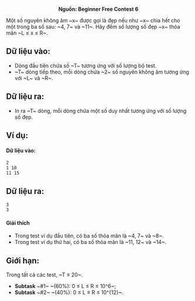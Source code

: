 **<center>Nguồn: Beginner Free Contest 6</center>**

Một số nguyên không âm ~x~ được gọi là đẹp nếu như ~x~ chia hết cho một trong ba số sau: ~4, 7~ và ~11~. Hãy đếm số lượng số đẹp ~x~ thỏa mãn ~L ≤ x ≤ R~.

## Dữ liệu vào:
- Dòng đầu tiên chứa số ~T~ tương ứng với số lượng bộ test.
- ~T~ dòng tiếp theo, mỗi dòng chứa ~2~ số nguyên không âm tương ứng với ~L~ và ~R~.

## Dữ liệu ra:
- In ra ~T~ dòng, mỗi dòng chứa một số duy nhất tương ứng với số lượng số đẹp.

## Ví dụ:
#### Dữ liệu vào:
```
2
1 10
11 15
```

## Dữ liệu ra:
```
3
3
```

#### Giải thích
- Trong test ví dụ đầu tiên, có ba số thỏa mãn là ~4, 7~ và ~8~.
- Trong test ví dụ thứ hai, có ba số thỏa mãn là ~11, 12~ và ~14~.

## Giới hạn:
Trong tất cả các test, ~T ≤ 20~.
- **Subtask** ~\#1~ ~(60\%): 0 ≤ L ≤ R ≤ 10^6~;
- **Subtask** ~\#2~ ~(40\%): 0 ≤ L ≤ R ≤ 10^{12}~.